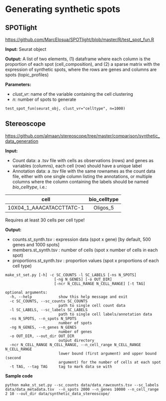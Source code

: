 # Generating synthetic spots

## SPOTlight

https://github.com/MarcElosua/SPOTlight/blob/master/R/test_spot_fun.R

**Input:** Seurat object

**Output:** A list of two elements, (1) dataframe where each column is the proportion of each spot (cell_composition), and (2) a sparse matrix with the expression of synthetic spots, where the rows are genes and columns are spots (topic_profiles)

**Parameters:**
* *clust_vr*: name of the variable containing the cell clustering
* *n*: number of spots to generate

`test_spot_fun(seurat_obj, clust_vr="celltype", n=1000)`

## Stereoscope

https://github.com/almaan/stereoscope/tree/master/comparison/synthetic_data_generation

**Input:**
* Count data: a .tsv file with cells as observations (rows) and genes as variables (columns), each cell (row) should have a unique label
* Annotation data: a .tsv file with the same rownames as the count data file, either with one single column listing the annotations, or multiple columns where the column containing the labels should be named *bio_celltype*, i.e.:

|           cell           | bio_celltype |
|:------------------------:|:------------:|
| 10X04_1_AAACATACCTTATC-1 |   Oligos_5   |

Requires at least 30 cells per cell type!
 
**Output:**
* counts.st_synth.tsv : expression data (spot x gene) [by default, 500 genes and 1000 spots]
* members.st_synth.tsv : number of cells (spot x number of cells in each spot)
* proportions.st_synth.tsv : proportion values (spot x proportions of each cell type)

```
make_st_set.py [-h] -c SC_COUNTS -l SC_LABELS [-ns N_SPOTS]
                      [-ng N_GENES] [-o OUT_DIR]
                      [-ncr N_CELL_RANGE N_CELL_RANGE] [-t TAG]
                      
optional arguments:
  -h, --help            show this help message and exit
  -c SC_COUNTS, --sc_counts SC_COUNTS
                        path to single cell count data
  -l SC_LABELS, --sc_labels SC_LABELS
                        path to single cell labels/annotation data
  -ns N_SPOTS, --n_spots N_SPOTS
                        number of spots
  -ng N_GENES, --n_genes N_GENES
                        number of genes
  -o OUT_DIR, --out_dir OUT_DIR
                        output directory
  -ncr N_CELL_RANGE N_CELL_RANGE, --n_cell_range N_CELL_RANGE N_CELL_RANGE
                        lower bound (first argument) and upper bound (second
                        argument) for the number of cells at each spot
  -t TAG, --tag TAG     tag to mark data se with
```

**Sample code**

`
python make_st_set.py --sc_counts data/data_rawcounts.tsv
--sc_labels data/data_metadata.tsv  --n_spots 2000 --n_genes 10000
--n_cell_range 2 10 --out_dir data/synthetic_data_stereoscope/
`

